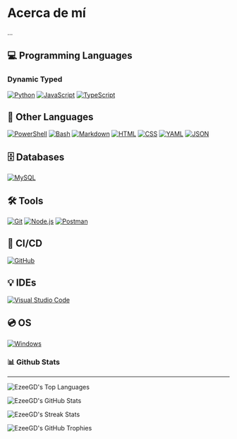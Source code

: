 # Acerca de mí
...

## 💻 Programming Languages

### Dynamic Typed
[![Python](https://img.shields.io/badge/-Python-%233776AB?style=for-the-badge&logo=python&logoColor=white)](https://python.org/)
[![JavaScript](https://img.shields.io/badge/-JavaScript-%23F7DF1E?style=for-the-badge&logo=javascript&logoColor=black)](https://javascript.com/)
[![TypeScript](https://img.shields.io/badge/-TypeScript-%23007ACC?style=for-the-badge&logo=typescript&logoColor=white)](https://typescriptlang.org/)

## 📝 Other Languages

[![PowerShell](https://img.shields.io/badge/-PowerShell-%235391FE?style=for-the-badge&logo=powershell&logoColor=white)](https://powershell.org/) <!-- SCRIPTS -->
[![Bash](https://img.shields.io/badge/-Bash-%2339457E?style=for-the-badge&logo=gnu-bash&logoColor=white)](https://gnu.org/software/bash/) <!-- MARK UP -->
[![Markdown](https://img.shields.io/badge/-Markdown-%23000000?style=for-the-badge&logo=markdown&logoColor=white)](https://daringfireball.net/projects/markdown/)
[![HTML](https://img.shields.io/badge/-HTML-%23E34F26?style=for-the-badge&logo=html5&logoColor=white)](https://html.spec.whatwg.org/) <!-- STYLING -->
[![CSS](https://img.shields.io/badge/-CSS-%231572B6?style=for-the-badge&logo=css3&logoColor=white)](https://w3.org/Style/CSS/Overview.en.html) <!-- DATA SERIALIZATION -->
[![YAML](https://img.shields.io/badge/-YAML-%23FF0000?style=for-the-badge&logo=yaml&logoColor=white)](https://yaml.org/)
[![JSON](https://img.shields.io/badge/-JSON-%23000000?style=for-the-badge&logo=json&logoColor=white)](https://json.org/json-en.html)

## 🗄️ Databases

[![MySQL](https://img.shields.io/badge/-MySQL-%234479A1?style=for-the-badge&logo=mysql&logoColor=white)](https://mysql.com/)
<!--
[![MariaDB](https://img.shields.io/badge/-MariaDB-%2300f?style=for-the-badge&logo=mariadb&logoColor=white)](https://mariadb.org/)
[![MongoDB](https://img.shields.io/badge/-MongoDB-%2347A248?style=for-the-badge&logo=mongodb&logoColor=white)](https://mongodb.com/)
[![PostgreSQL](https://img.shields.io/badge/-PostgreSQL-%234169E1?style=for-the-badge&logo=postgresql&logoColor=white)](https://postgresql.org/)
[![SQLite](https://img.shields.io/badge/-SQLite-%23003B57?style=for-the-badge&logo=sqlite&logoColor=white)](https://sqlite.org/index.html)
-->

## 🛠️ Tools

[![Git](https://img.shields.io/badge/-Git-%23F05032?style=for-the-badge&logo=git&logoColor=white)](https://git-scm.com/)
[![Node.js](https://img.shields.io/badge/-NodeJS-%235FA04E?style=for-the-badge&logo=nodedotjs&logoColor=white)](https://nodejs.org/en)
[![Postman](https://img.shields.io/badge/-Postman-%23FF6C37?style=for-the-badge&logo=postman&logoColor=white)](https://www.postman.com/)

## 🔄 CI/CD

[![GitHub](https://img.shields.io/badge/-GitHub-%23121011?style=for-the-badge&logo=github&logoColor=white)](https://github.com)
<!--
[![GitHub Actions](https://img.shields.io/badge/-GitHub%20Actions-%232671E5?style=for-the-badge&logo=github-actions&logoColor=white)](https://github.com)
[![GitLab](https://img.shields.io/badge/-GitLab-%23181717?style=for-the-badge&logo=gitlab&logoColor=white)](https://gitlab.com/)
[![GitLab CI](https://img.shields.io/badge/-GitLab%20CI-%23FC6D26?style=for-the-badge&logo=gitlab&logoColor=white)](https://about.gitlab.com/stages-devops-lifecycle/continuous-integration/)
-->

## 💡 IDEs

[![Visual Studio Code](https://img.shields.io/badge/-Visual%20Studio%20Code-%23007ACC?style=for-the-badge&logo=visual-studio-code&logoColor=white)](https://code.visualstudio.com/)

## 💿 OS

[![Windows](https://img.shields.io/badge/-Windows-%230078D6?style=for-the-badge&logo=windows&logoColor=white)](https://microsoft.com/en-us/windows)

### 📊 Github Stats

---

</div>

![EzeeGD's Top Languages](https://github-readme-stats.vercel.app/api/top-langs/?username=EzeeGD&layout=compact&theme=radical&hide_border=true)

![EzeeGD's GitHub Stats](https://github-readme-stats.vercel.app/api?username=EzeeGD&show_icons=true&theme=radical&count_private=true&include_all_commits=true&hide_border=true)

![EzeeGD's Streak Stats](https://github-readme-streak-stats.herokuapp.com/?user=EzeeGD&theme=radical&hide_border=true)

![EzeeGD's GitHub Trophies](https://github-profile-trophy.vercel.app/?username=EzeeGD&theme=darkhub&no-bg=true&no-frame=true&margin-w=15)

